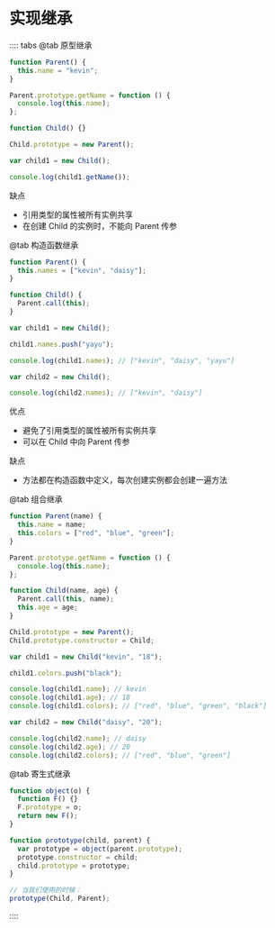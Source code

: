 # 实现继承

:::: tabs
@tab 原型继承

```js
function Parent() {
  this.name = "kevin";
}

Parent.prototype.getName = function () {
  console.log(this.name);
};

function Child() {}

Child.prototype = new Parent();

var child1 = new Child();

console.log(child1.getName());
```

缺点

- 引用类型的属性被所有实例共享
- 在创建 Child 的实例时，不能向 Parent 传参

@tab 构造函数继承

```js
function Parent() {
  this.names = ["kevin", "daisy"];
}

function Child() {
  Parent.call(this);
}

var child1 = new Child();

child1.names.push("yayu");

console.log(child1.names); // ["kevin", "daisy", "yayu"]

var child2 = new Child();

console.log(child2.names); // ["kevin", "daisy"]
```

优点

- 避免了引用类型的属性被所有实例共享
- 可以在 Child 中向 Parent 传参

缺点

- 方法都在构造函数中定义，每次创建实例都会创建一遍方法

@tab 组合继承

```js {11,15,16}
function Parent(name) {
  this.name = name;
  this.colors = ["red", "blue", "green"];
}

Parent.prototype.getName = function () {
  console.log(this.name);
};

function Child(name, age) {
  Parent.call(this, name);
  this.age = age;
}

Child.prototype = new Parent();
Child.prototype.constructor = Child;

var child1 = new Child("kevin", "18");

child1.colors.push("black");

console.log(child1.name); // kevin
console.log(child1.age); // 18
console.log(child1.colors); // ["red", "blue", "green", "black"]

var child2 = new Child("daisy", "20");

console.log(child2.name); // daisy
console.log(child2.age); // 20
console.log(child2.colors); // ["red", "blue", "green"]
```

@tab 寄生式继承

```js
function object(o) {
  function F() {}
  F.prototype = o;
  return new F();
}

function prototype(child, parent) {
  var prototype = object(parent.prototype);
  prototype.constructor = child;
  child.prototype = prototype;
}

// 当我们使用的时候：
prototype(Child, Parent);
```

::::

